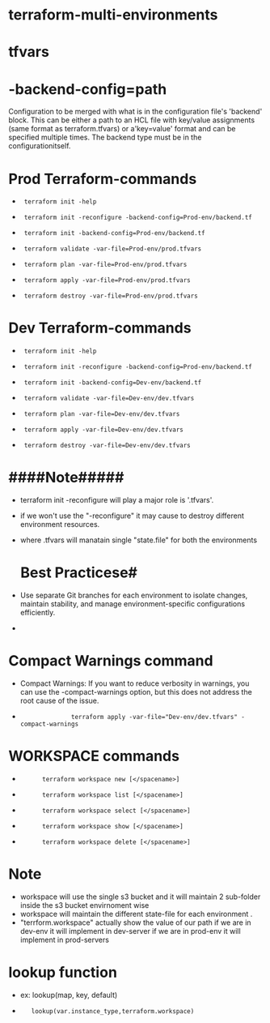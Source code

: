 # terraform-multi-environments

# tfvars

#  -backend-config=path  
  Configuration to be merged with what is in the configuration file's 'backend' block. This can be either a path to an HCL file with key/value assignments (same format as terraform.tfvars) or a'key=value' format and can be specified multiple times. The backend type must be in the configurationitself.


# Prod Terraform-commands
*      terraform init -help
*      terraform init -reconfigure -backend-config=Prod-env/backend.tf
*      terraform init -backend-config=Prod-env/backend.tf
*      terraform validate -var-file=Prod-env/prod.tfvars
*      terraform plan -var-file=Prod-env/prod.tfvars
*      terraform apply -var-file=Prod-env/prod.tfvars
*      terraform destroy -var-file=Prod-env/prod.tfvars



# Dev  Terraform-commands
*      terraform init -help
*      terraform init -reconfigure -backend-config=Prod-env/backend.tf
*      terraform init -backend-config=Dev-env/backend.tf
*      terraform validate -var-file=Dev-env/dev.tfvars
*      terraform plan -var-file=Dev-env/dev.tfvars
*      terraform apply -var-file=Dev-env/dev.tfvars
*      terraform destroy -var-file=Dev-env/dev.tfvars

# ####Note#####
* terraform init -reconfigure will  play a major role is '.tfvars'.
* if we won't use the "-reconfigure" it may cause to destroy different environment resources.
* where .tfvars will manatain single "state.file" for both the environments 

  # Best Practicese#
*  Use separate Git branches for each environment to isolate changes, maintain stability, and manage environment-specific configurations efficiently.
*  
# Compact Warnings  command
* Compact Warnings: If you want to reduce verbosity in warnings, you can use the -compact-warnings option, but this does not address the root cause of the issue.

*                   terraform apply -var-file="Dev-env/dev.tfvars" -compact-warnings

# WORKSPACE commands
*           terraform workspace new [</spacename>]
*           terraform workspace list [</spacename>]
*           terraform workspace select [</spacename>]
*           terraform workspace show [</spacename>]
*           terraform workspace delete [</spacename>]     

# Note
* workspace will use the single s3 bucket and it will maintain 2 sub-folder inside the s3 bucket envirnoment wise 
* workspace will maintain the different state-file for each environment .
* "terrform.workspace" actually show the value of our path if we are in dev-env it will implement in dev-server if we are in prod-env it will implement in prod-servers

# lookup function 
* ex:    lookup(map, key, default)
*        lookup(var.instance_type,terraform.workspace)

